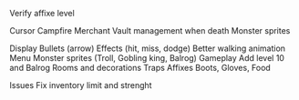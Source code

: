 Verify affixe level

Cursor
Campfire
Merchant
Vault management when death
Monster sprites

Display
	Bullets (arrow)
	Effects (hit, miss, dodge)
	Better walking animation
	Menu
	Monster sprites (Troll, Gobling king, Balrog)
Gameplay
	Add level 10 and Balrog
	Rooms and decorations
	Traps 
	Affixes
	Boots, Gloves, Food 

Issues
	Fix inventory limit and strenght